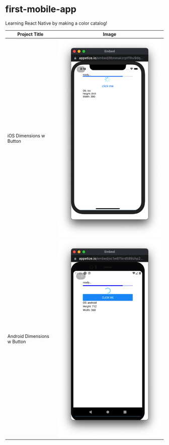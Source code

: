 # first-mobile-app

Learning React Native by making a color catalog!

| Project Title | Image |
| ---- | ---- |
| iOS Dimensions w Button | ![](snapshots/pic01a.png) |
| Android Dimensions w Button | ![](snapshots/pic01b.png) |
